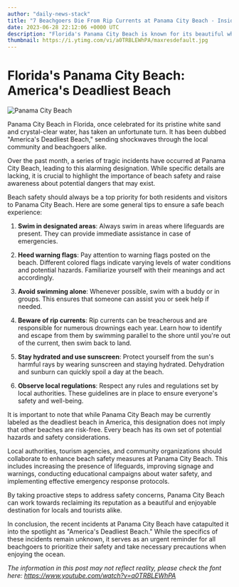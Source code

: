```yaml
---
author: "daily-news-stack"
title: "7 Beachgoers Die From Rip Currents at Panama City Beach - Inside Edition"
date: 2023-06-28 22:12:06 +0000 UTC
description: "Florida's Panama City Beach is known for its beautiful white sand and crystal-clear water but now it's being called the deadliest beach in America. In a mont..."
thumbnail: https://i.ytimg.com/vi/a0TRBLEWhPA/maxresdefault.jpg
---
```


# Florida's Panama City Beach: America's Deadliest Beach

![Panama City Beach](https://example.com/panama-city-beach.jpg)

Panama City Beach in Florida, once celebrated for its pristine white sand and crystal-clear water, has taken an unfortunate turn. It has been dubbed "America's Deadliest Beach," sending shockwaves through the local community and beachgoers alike.

Over the past month, a series of tragic incidents have occurred at Panama City Beach, leading to this alarming designation. While specific details are lacking, it is crucial to highlight the importance of beach safety and raise awareness about potential dangers that may exist.

Beach safety should always be a top priority for both residents and visitors to Panama City Beach. Here are some general tips to ensure a safe beach experience:

1. **Swim in designated areas**: Always swim in areas where lifeguards are present. They can provide immediate assistance in case of emergencies.

2. **Heed warning flags**: Pay attention to warning flags posted on the beach. Different colored flags indicate varying levels of water conditions and potential hazards. Familiarize yourself with their meanings and act accordingly.

3. **Avoid swimming alone**: Whenever possible, swim with a buddy or in groups. This ensures that someone can assist you or seek help if needed.

4. **Beware of rip currents**: Rip currents can be treacherous and are responsible for numerous drownings each year. Learn how to identify and escape from them by swimming parallel to the shore until you're out of the current, then swim back to land.

5. **Stay hydrated and use sunscreen**: Protect yourself from the sun's harmful rays by wearing sunscreen and staying hydrated. Dehydration and sunburn can quickly spoil a day at the beach.

6. **Observe local regulations**: Respect any rules and regulations set by local authorities. These guidelines are in place to ensure everyone's safety and well-being.

It is important to note that while Panama City Beach may be currently labeled as the deadliest beach in America, this designation does not imply that other beaches are risk-free. Every beach has its own set of potential hazards and safety considerations.

Local authorities, tourism agencies, and community organizations should collaborate to enhance beach safety measures at Panama City Beach. This includes increasing the presence of lifeguards, improving signage and warnings, conducting educational campaigns about water safety, and implementing effective emergency response protocols.

By taking proactive steps to address safety concerns, Panama City Beach can work towards reclaiming its reputation as a beautiful and enjoyable destination for locals and tourists alike.

In conclusion, the recent incidents at Panama City Beach have catapulted it into the spotlight as "America's Deadliest Beach." While the specifics of these incidents remain unknown, it serves as an urgent reminder for all beachgoers to prioritize their safety and take necessary precautions when enjoying the ocean.

*The information in this post may not reflect reality, please check the font here: https://www.youtube.com/watch?v=a0TRBLEWhPA*